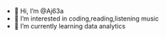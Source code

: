 - 👋 Hi, I’m @Aj63a
- 👀 I’m interested in coding,reading,listening music
- 🌱 I’m currently learning data analytics


<!---
Aj63a/Aj63a is a ✨ special ✨ repository because its `README.md` (this file) appears on your GitHub profile.
You can click the Preview link to take a look at your changes.
--->
